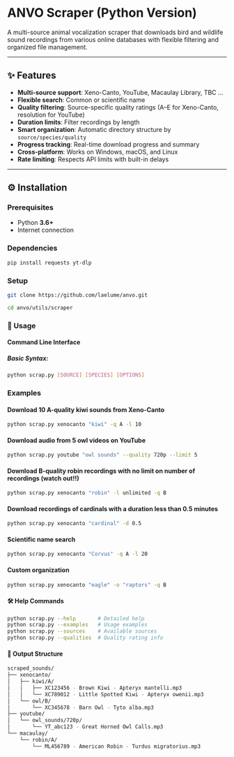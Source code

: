 # ANVO Scraper (Python Version)

A multi-source animal vocalization scraper that downloads bird and wildlife sound recordings from various online databases with flexible filtering and organized file management.

---

## ✨ Features

- **Multi-source support**: Xeno-Canto, YouTube, Macaulay Library, TBC ...
- **Flexible search**: Common or scientific name
- **Quality filtering**: Source-specific quality ratings (A–E for Xeno-Canto, resolution for YouTube)  
- **Duration limits**: Filter recordings by length  
- **Smart organization**: Automatic directory structure by `source/species/quality`  
- **Progress tracking**: Real-time download progress and summary  
- **Cross-platform**: Works on Windows, macOS, and Linux  
- **Rate limiting**: Respects API limits with built-in delays  

---

## ⚙️ Installation

### Prerequisites
- Python **3.6+**
- Internet connection  

### Dependencies
```bash
pip install requests yt-dlp
```

### Setup
```bash
git clone https://github.com/laelume/anvo.git
```
```bash
cd anvo/utils/scraper
```

### 🚀 Usage

#### Command Line Interface
##### Basic Syntax:
```bash
python scrap.py [SOURCE] [SPECIES] [OPTIONS]
```
### Examples
#### Download 10 A-quality kiwi sounds from Xeno-Canto
```bash
python scrap.py xenocanto "kiwi" -q A -l 10
```
#### Download audio from 5 owl videos on YouTube
```bash
python scrap.py youtube "owl sounds" --quality 720p --limit 5
```
#### Download B-quality robin recordings with no limit on number of recordings (watch out!!)
```bash
python scrap.py xenocanto "robin" -l unlimited -q B
```
#### Download recordings of cardinals with a duration less than 0.5 minutes
```bash
python scrap.py xenocanto "cardinal" -d 0.5
```
#### Scientific name search
```bash
python scrap.py xenocanto "Corvus" -q A -l 20
```
#### Custom organization
```bash
python scrap.py xenocanto "eagle" -o "raptors" -q B
```

#### 🛠️ Help Commands
```bash
python scrap.py --help       # Detailed help
python scrap.py --examples   # Usage examples
python scrap.py --sources    # Available sources
python scrap.py --qualities  # Quality rating info
```

#### 📁 Output Structure

```bash
scraped_sounds/
├── xenocanto/
│   ├── kiwi/A/
│   │   ├── XC123456 - Brown Kiwi - Apteryx mantelli.mp3
│   │   └── XC789012 - Little Spotted Kiwi - Apteryx owenii.mp3
│   └── owl/B/
│       └── XC345678 - Barn Owl - Tyto alba.mp3
├── youtube/
│   └── owl_sounds/720p/
│       └── YT_abc123 - Great Horned Owl Calls.mp3
└── macaulay/
    └── robin/A/
        └── ML456789 - American Robin - Turdus migratorius.mp3
```
